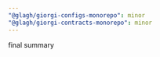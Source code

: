 ```yaml
---
"@glagh/giorgi-configs-monorepo": minor
"@glagh/giorgi-contracts-monorepo": minor
---
```


final summary
